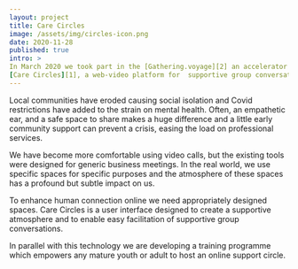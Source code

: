 ```yaml
---
layout: project
title: Care Circles
image: /assets/img/circles-icon.png
date: 2020-11-28
published: true
intro: >
In March 2020 we took part in the [Gathering.voyage][2] an accelerator for ideas developing new ways of meaningfully gathering online. We came up with
[Care Circles][1], a web-video platform for  supportive group conversations. 
---
```

<p>
Local communities have eroded causing social isolation and Covid restrictions have added to the strain on mental health. Often, an empathetic ear, and a safe space to share makes a huge difference and a little early community support can prevent a crisis, easing the load on professional services.
</p>
<p>
We have become more comfortable using video calls, but the existing tools were designed for generic business meetings. In the real world, we use specific spaces for specific purposes and the atmosphere of these spaces has a profound but subtle impact on us. 
</p>
<p>
To enhance human connection online we need appropriately designed spaces. Care Circles is a user interface designed to create a supportive atmosphere and to enable easy facilitation of supportive group conversations.
</p>
<p>
In parallel with this technology we are developing a training programme which empowers any mature youth or adult to host an online support circle.
</p>

[1]: http://cirles.care
[2]: http://gatherings.voyage
